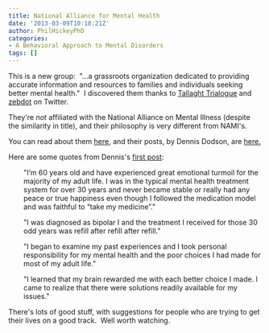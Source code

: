 ```yaml
---
title: National Alliance for Mental Health
date: '2013-03-09T10:18:21Z'
author: PhilHickeyPhD
categories:
- A Behavioral Approach to Mental Disorders
tags: []
---
```


This is a new group:  "…a grassroots organization dedicated to providing accurate information and resources to families and individuals seeking better mental health."  I discovered them thanks to <a href="https://twitter.com/TallaTrialogue">Tallaght Trialogue</a> and <a href="https://twitter.com/zebraspolkadots">zebdot</a> on Twitter.

They're <i>not</i> affiliated with the National Alliance on Mental Illness (despite the similarity in title), and their philosophy is very different from NAMI's.

You can read about them <a href="http://www.nationalallianceformentalhealth.com/about/">here</a>, and their posts, by Dennis Dodson, are <a href="http://www.nationalallianceformentalhealth.com/">here.</a>

Here are some quotes from Dennis's <a href="http://www.nationalallianceformentalhealth.com/let-me-introduce-myself/">first post</a>:
<p style="padding-left: 30px;">"I’m 60 years old and have experienced great emotional turmoil for the majority of my adult life. I was in the typical mental health treatment system for over 30 years and never became stable or really had any peace or true happiness even though I followed the medication model and was faithful to “take my medicine”."</p>
<p style="padding-left: 30px;">"I was diagnosed as bipolar I and the treatment I received for those 30 odd years was refill after refill after refill."</p>
<p style="padding-left: 30px;">"I began to examine my past experiences and I took personal responsibility for my mental health and the poor choices I had made for most of my adult life."</p>
<p style="padding-left: 30px;">"I learned that my brain rewarded me with each better choice I made. I came to realize that there were solutions readily available for my issues."</p>
There's lots of good stuff, with suggestions for people who are trying to get their lives on a good track.  Well worth watching.